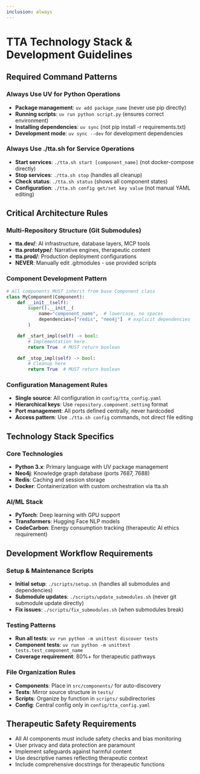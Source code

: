 ```yaml
---
inclusion: always
---
```


# TTA Technology Stack & Development Guidelines

## Required Command Patterns

### Always Use UV for Python Operations
- **Package management**: `uv add package_name` (never use pip directly)
- **Running scripts**: `uv run python script.py` (ensures correct environment)
- **Installing dependencies**: `uv sync` (not pip install -r requirements.txt)
- **Development mode**: `uv sync --dev` for development dependencies

### Always Use ./tta.sh for Service Operations
- **Start services**: `./tta.sh start [component_name]` (not docker-compose directly)
- **Stop services**: `./tta.sh stop` (handles all cleanup)
- **Check status**: `./tta.sh status` (shows all component states)
- **Configuration**: `./tta.sh config get/set key value` (not manual YAML editing)

## Critical Architecture Rules

### Multi-Repository Structure (Git Submodules)
- **tta.dev/**: AI infrastructure, database layers, MCP tools
- **tta.prototype/**: Narrative engines, therapeutic content
- **tta.prod/**: Production deployment configurations
- **NEVER**: Manually edit .gitmodules - use provided scripts

### Component Development Pattern
```python
# All components MUST inherit from base Component class
class MyComponent(Component):
    def __init__(self):
        super().__init__(
            name="component_name",  # lowercase, no spaces
            dependencies=["redis", "neo4j"]  # explicit dependencies
        )

    def _start_impl(self) -> bool:
        # Implementation here
        return True  # MUST return boolean

    def _stop_impl(self) -> bool:
        # Cleanup here
        return True  # MUST return boolean
```

### Configuration Management Rules
- **Single source**: All configuration in `config/tta_config.yaml`
- **Hierarchical keys**: Use `repository.component.setting` format
- **Port management**: All ports defined centrally, never hardcoded
- **Access pattern**: Use `./tta.sh config` commands, not direct file editing

## Technology Stack Specifics

### Core Technologies
- **Python 3.x**: Primary language with UV package management
- **Neo4j**: Knowledge graph database (ports 7687, 7688)
- **Redis**: Caching and session storage
- **Docker**: Containerization with custom orchestration via tta.sh

### AI/ML Stack
- **PyTorch**: Deep learning with GPU support
- **Transformers**: Hugging Face NLP models
- **CodeCarbon**: Energy consumption tracking (therapeutic AI ethics requirement)

## Development Workflow Requirements

### Setup & Maintenance Scripts
- **Initial setup**: `./scripts/setup.sh` (handles all submodules and dependencies)
- **Submodule updates**: `./scripts/update_submodules.sh` (never git submodule update directly)
- **Fix issues**: `./scripts/fix_submodules.sh` (when submodules break)

### Testing Patterns
- **Run all tests**: `uv run python -m unittest discover tests`
- **Component tests**: `uv run python -m unittest tests.test_component_name`
- **Coverage requirement**: 80%+ for therapeutic pathways

### File Organization Rules
- **Components**: Place in `src/components/` for auto-discovery
- **Tests**: Mirror source structure in `tests/`
- **Scripts**: Organize by function in `scripts/` subdirectories
- **Config**: Central config only in `config/tta_config.yaml`

## Therapeutic Safety Requirements
- All AI components must include safety checks and bias monitoring
- User privacy and data protection are paramount
- Implement safeguards against harmful content
- Use descriptive names reflecting therapeutic context
- Include comprehensive docstrings for therapeutic functions
